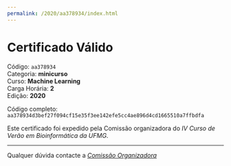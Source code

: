 ```yaml
---
permalink: /2020/aa378934/index.html
---
```


# Certificado Válido

Código: `aa378934`<br>
Categoria: **minicurso**<br>
Curso: **Machine Learning**<br>
Carga Horária: **2**<br>
Edição: **2020**<br>


Código completo: `aa378934d3bef27f094cf15e35f3ee142efe5cc4ae896d4cd1665510a7ffbdfa`


Este certificado foi expedido pela Comissão organizadora do *IV Curso de Verão em Bioinformática da UFMG*.

----

Qualquer dúvida contacte a [_Comissão Organizadora_](<mailto:cursobioinfoufmg@gmail.com$subject=[Certificados]>)

